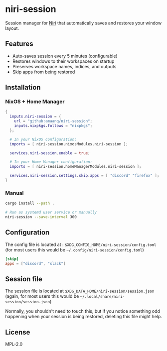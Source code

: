 # niri-session

Session manager for [Niri](https://github.com/YaLTeR/niri) that automatically saves
and restores your window layout.

## Features

- Auto-saves session every 5 minutes (configurable)
- Restores windows to their workspaces on startup
- Preserves workspace names, indices, and outputs
- Skip apps from being restored

## Installation

### NixOS + Home Manager

```nix
{
  inputs.niri-session = {
    url = "github:amaanq/niri-session";
    inputs.nixpkgs.follows = "nixpkgs";
  };

  # In your NixOS configuration:
  imports = [ niri-session.nixosModules.niri-session ];

  services.niri-session.enable = true;

  # In your Home Manager configuration:
  imports = [ niri-session.homeManagerModules.niri-session ];

  services.niri-session.settings.skip.apps = [ "discord" "firefox" ];
}
```

### Manual

```bash
cargo install --path .

# Run as systemd user service or manually
niri-session --save-interval 300
```

## Configuration

The config file is located at : `$XDG_CONFIG_HOME/niri-session/config.toml`
(for most users this would be `~/.config/niri-session/config.toml`)

```toml
[skip]
apps = ["discord", "slack"]
```

## Session file

The session file is located at `$XDG_DATA_HOME/niri-session/session.json`
(again, for most users this would be `~/.local/share/niri-session/session.json`)

Normally, you shouldn't need to touch this, but if you notice something odd happening
when your session is being restored, deleting this file might help.

## License

MPL-2.0
